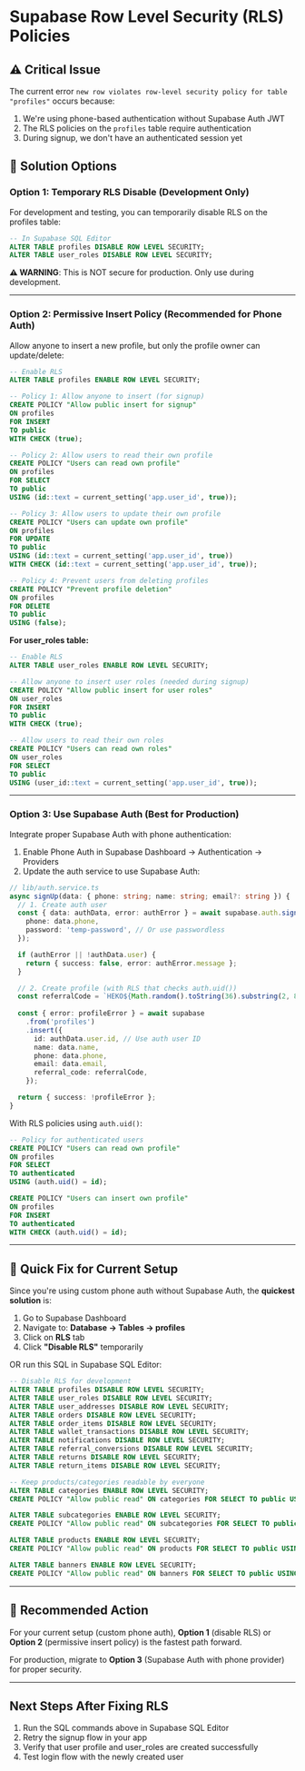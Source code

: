 # Supabase Row Level Security (RLS) Policies

## ⚠️ Critical Issue
The current error `new row violates row-level security policy for table "profiles"` occurs because:
1. We're using phone-based authentication without Supabase Auth JWT
2. The RLS policies on the `profiles` table require authentication
3. During signup, we don't have an authenticated session yet

## 🔧 Solution Options

### Option 1: Temporary RLS Disable (Development Only)
For development and testing, you can temporarily disable RLS on the profiles table:

```sql
-- In Supabase SQL Editor
ALTER TABLE profiles DISABLE ROW LEVEL SECURITY;
ALTER TABLE user_roles DISABLE ROW LEVEL SECURITY;
```

**⚠️ WARNING**: This is NOT secure for production. Only use during development.

---

### Option 2: Permissive Insert Policy (Recommended for Phone Auth)
Allow anyone to insert a new profile, but only the profile owner can update/delete:

```sql
-- Enable RLS
ALTER TABLE profiles ENABLE ROW LEVEL SECURITY;

-- Policy 1: Allow anyone to insert (for signup)
CREATE POLICY "Allow public insert for signup" 
ON profiles 
FOR INSERT 
TO public
WITH CHECK (true);

-- Policy 2: Allow users to read their own profile
CREATE POLICY "Users can read own profile" 
ON profiles 
FOR SELECT 
TO public
USING (id::text = current_setting('app.user_id', true));

-- Policy 3: Allow users to update their own profile
CREATE POLICY "Users can update own profile" 
ON profiles 
FOR UPDATE 
TO public
USING (id::text = current_setting('app.user_id', true))
WITH CHECK (id::text = current_setting('app.user_id', true));

-- Policy 4: Prevent users from deleting profiles
CREATE POLICY "Prevent profile deletion" 
ON profiles 
FOR DELETE 
TO public
USING (false);
```

**For user_roles table:**
```sql
-- Enable RLS
ALTER TABLE user_roles ENABLE ROW LEVEL SECURITY;

-- Allow anyone to insert user roles (needed during signup)
CREATE POLICY "Allow public insert for user roles" 
ON user_roles 
FOR INSERT 
TO public
WITH CHECK (true);

-- Allow users to read their own roles
CREATE POLICY "Users can read own roles" 
ON user_roles 
FOR SELECT 
TO public
USING (user_id::text = current_setting('app.user_id', true));
```

---

### Option 3: Use Supabase Auth (Best for Production)
Integrate proper Supabase Auth with phone authentication:

1. Enable Phone Auth in Supabase Dashboard → Authentication → Providers
2. Update the auth service to use Supabase Auth:

```typescript
// lib/auth.service.ts
async signUp(data: { phone: string; name: string; email?: string }) {
  // 1. Create auth user
  const { data: authData, error: authError } = await supabase.auth.signUp({
    phone: data.phone,
    password: 'temp-password', // Or use passwordless
  });

  if (authError || !authData.user) {
    return { success: false, error: authError.message };
  }

  // 2. Create profile (with RLS that checks auth.uid())
  const referralCode = `HEKO${Math.random().toString(36).substring(2, 8).toUpperCase()}`;
  
  const { error: profileError } = await supabase
    .from('profiles')
    .insert({
      id: authData.user.id, // Use auth user ID
      name: data.name,
      phone: data.phone,
      email: data.email,
      referral_code: referralCode,
    });

  return { success: !profileError };
}
```

With RLS policies using `auth.uid()`:
```sql
-- Policy for authenticated users
CREATE POLICY "Users can read own profile" 
ON profiles 
FOR SELECT 
TO authenticated
USING (auth.uid() = id);

CREATE POLICY "Users can insert own profile" 
ON profiles 
FOR INSERT 
TO authenticated
WITH CHECK (auth.uid() = id);
```

---

## 🚀 Quick Fix for Current Setup

Since you're using custom phone auth without Supabase Auth, the **quickest solution** is:

1. Go to Supabase Dashboard
2. Navigate to: **Database → Tables → profiles**
3. Click on **RLS** tab
4. Click **"Disable RLS"** temporarily

OR run this SQL in Supabase SQL Editor:

```sql
-- Disable RLS for development
ALTER TABLE profiles DISABLE ROW LEVEL SECURITY;
ALTER TABLE user_roles DISABLE ROW LEVEL SECURITY;
ALTER TABLE user_addresses DISABLE ROW LEVEL SECURITY;
ALTER TABLE orders DISABLE ROW LEVEL SECURITY;
ALTER TABLE order_items DISABLE ROW LEVEL SECURITY;
ALTER TABLE wallet_transactions DISABLE ROW LEVEL SECURITY;
ALTER TABLE notifications DISABLE ROW LEVEL SECURITY;
ALTER TABLE referral_conversions DISABLE ROW LEVEL SECURITY;
ALTER TABLE returns DISABLE ROW LEVEL SECURITY;
ALTER TABLE return_items DISABLE ROW LEVEL SECURITY;

-- Keep products/categories readable by everyone
ALTER TABLE categories ENABLE ROW LEVEL SECURITY;
CREATE POLICY "Allow public read" ON categories FOR SELECT TO public USING (true);

ALTER TABLE subcategories ENABLE ROW LEVEL SECURITY;
CREATE POLICY "Allow public read" ON subcategories FOR SELECT TO public USING (true);

ALTER TABLE products ENABLE ROW LEVEL SECURITY;
CREATE POLICY "Allow public read" ON products FOR SELECT TO public USING (true);

ALTER TABLE banners ENABLE ROW LEVEL SECURITY;
CREATE POLICY "Allow public read" ON banners FOR SELECT TO public USING (true);
```

---

## 📝 Recommended Action

For your current setup (custom phone auth), **Option 1** (disable RLS) or **Option 2** (permissive insert policy) is the fastest path forward.

For production, migrate to **Option 3** (Supabase Auth with phone provider) for proper security.

---

## Next Steps After Fixing RLS

1. Run the SQL commands above in Supabase SQL Editor
2. Retry the signup flow in your app
3. Verify that user profile and user_roles are created successfully
4. Test login flow with the newly created user
